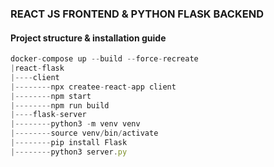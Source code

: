 ### REACT JS FRONTEND & PYTHON FLASK BACKEND

#### Project structure & installation guide

```javascript
docker-compose up --build --force-recreate
|react-flask
|----client
|--------npx createe-react-app client
|--------npm start
|--------npm run build
|----flask-server
|--------python3 -m venv venv
|--------source venv/bin/activate
|--------pip install Flask
|--------python3 server.py
```